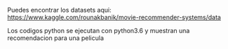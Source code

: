 Puedes encontrar los datasets aqui: https://www.kaggle.com/rounakbanik/movie-recommender-systems/data


Los codigos python se ejecutan con python3.6 y muestran una recomendacion para una pelicula
